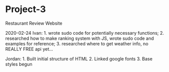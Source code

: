 # Project-3
Restaurant Review Website

2020-02-24
Ivan: 1. wrote sudo code for potentially necessary functions;
      2. researched how to make ranking system with JS, wrote sudo code and examples for reference;
      3. researched where to get weather info, no REALLY FREE api yet...

Jordan: 1. Built initial structure of HTML
        2. Linked google fonts
        3. Base styles begun
